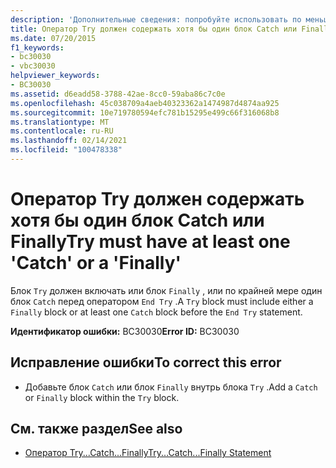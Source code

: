 ```yaml
---
description: 'Дополнительные сведения: попробуйте использовать по меньшей мере один "Catch" или "finally"'
title: Оператор Try должен содержать хотя бы один блок Catch или Finally
ms.date: 07/20/2015
f1_keywords:
- bc30030
- vbc30030
helpviewer_keywords:
- BC30030
ms.assetid: d6eadd58-3788-42ae-8cc0-59aba86c7c0e
ms.openlocfilehash: 45c038709a4aeb40323362a1474987d4874aa925
ms.sourcegitcommit: 10e719780594efc781b15295e499c66f316068b8
ms.translationtype: MT
ms.contentlocale: ru-RU
ms.lasthandoff: 02/14/2021
ms.locfileid: "100478338"
---
```

# <a name="try-must-have-at-least-one-catch-or-a-finally"></a><span data-ttu-id="c05a8-103">Оператор Try должен содержать хотя бы один блок Catch или Finally</span><span class="sxs-lookup"><span data-stu-id="c05a8-103">Try must have at least one 'Catch' or a 'Finally'</span></span>

<span data-ttu-id="c05a8-104">Блок `Try` должен включать или блок `Finally` , или по крайней мере один блок `Catch` перед оператором `End Try` .</span><span class="sxs-lookup"><span data-stu-id="c05a8-104">A `Try` block must include either a `Finally` block or at least one `Catch` block before the `End Try` statement.</span></span>  
  
 <span data-ttu-id="c05a8-105">**Идентификатор ошибки:** BC30030</span><span class="sxs-lookup"><span data-stu-id="c05a8-105">**Error ID:** BC30030</span></span>  
  
## <a name="to-correct-this-error"></a><span data-ttu-id="c05a8-106">Исправление ошибки</span><span class="sxs-lookup"><span data-stu-id="c05a8-106">To correct this error</span></span>  
  
- <span data-ttu-id="c05a8-107">Добавьте блок `Catch` или блок `Finally` внутрь блока `Try` .</span><span class="sxs-lookup"><span data-stu-id="c05a8-107">Add a `Catch` or `Finally` block within the `Try` block.</span></span>  
  
## <a name="see-also"></a><span data-ttu-id="c05a8-108">См. также раздел</span><span class="sxs-lookup"><span data-stu-id="c05a8-108">See also</span></span>

- [<span data-ttu-id="c05a8-109">Оператор Try...Catch...Finally</span><span class="sxs-lookup"><span data-stu-id="c05a8-109">Try...Catch...Finally Statement</span></span>](../language-reference/statements/try-catch-finally-statement.md)
